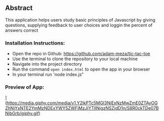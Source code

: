 ## Abstract

This application helps users study basic principles of Javascript by giving questions, supplying feedback to user choices and loggin the percent of answers correct

### Installation Instructions:
- Open the repo in Github: https://github.com/adam-meza/tic-tac-toe
- Use the terminal to clone the repository to your local machine
- Navigate into the project directory
- Run the command `open index.html` to open the app in your browser
- In your terminal run 'node index.js"

### Preview of App:

](https://media.giphy.com/media/v1.Y2lkPTc5MGI3NjExNzMwZmE0ZTAyOGZhNjYxNTE2YmMzNDExYWY5ZWFiMzJjYTllNjgzNSZjdD1n/S8R0ckTDe07BNjbGrb/giphy.gif)
